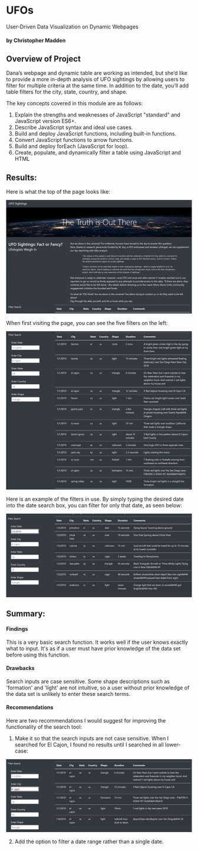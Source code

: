 # UFOs
User-Driven Data Visualization on Dynamic Webpages

#### by Christopher Madden

## Overview of Project
Dana’s webpage and dynamic table are working as intended, but she’d like to provide a more in-depth analysis of UFO sightings by allowing users to filter for multiple criteria at the same time. In addition to the date, you’ll add table filters for the city, state, country, and shape.

The key concepts covered in this module are as follows:
  1. Explain the strengths and weaknesses of JavaScript "standard" and JavaScript version ES6+.
  2. Describe JavaScript syntax and ideal use cases.
  3. Build and deploy JavaScript functions, including built-in functions.
  4. Convert JavaScript functions to arrow functions.
  5. Build and deploy forEach (JavaScript for loop).
  6. Create, populate, and dynamically filter a table using JavaScript and HTML

## Results:

Here is what the top of the page looks like:

![Top of Page](https://github.com/maddenc33/UFOs/blob/main/static/images/top.PNG)

When first visiting the page, you can see the five filters on the left:

![Bottom of Page](https://github.com/maddenc33/UFOs/blob/main/static/images/bottom.PNG)

Here is an example of the filters in use.  By simply typing the desired date into the date search box, you can filter for only that date, as seen below:

![Pic 3](https://github.com/maddenc33/UFOs/blob/main/static/images/date.PNG)


## Summary: 

#### Findings
This is a very basic search function.  It works well if the user knows exactly what to input.  It's as if a user must have prior knowledge of the data set before using this function.

#### Drawbacks
Search inputs are case sensitive.  Some shape descriptions such as 'formation' and 'light' are not intuitive, so a user without prior knowledge of the data set is unlikely to enter these search terms.

#### Recommendations
Here are two recommendations I would suggest for improving the functionality of the search tool:

  1.  Make it so that the search inputs are not case sensitive.  When I searched for El Cajon, I found no results until I searched in all lower-case:

  ![El Cajon](https://github.com/maddenc33/UFOs/blob/main/static/images/el_cajon.PNG)


  2. Add the option to filter a date range rather than a single date.
